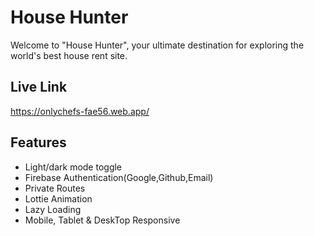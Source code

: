 # House Hunter

Welcome to "House Hunter", your ultimate destination for exploring the world's best house rent site.

## Live Link

https://onlychefs-fae56.web.app/

## Features

- Light/dark mode toggle
- Firebase Authentication(Google,Github,Email)
- Private Routes
- Lottie Animation
- Lazy Loading
- Mobile, Tablet & DeskTop Responsive

